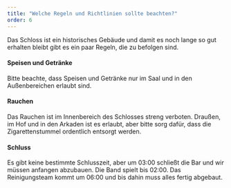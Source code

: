 ```yaml
---
title: "Welche Regeln und Richtlinien sollte beachten?"
order: 6
---
```


Das Schloss ist ein historisches Gebäude und damit es noch lange so gut erhalten bleibt gibt es ein paar Regeln, die zu befolgen sind.

#### Speisen und Getränke

Bitte beachte, dass Speisen und Getränke nur im Saal und in den Außenbereichen erlaubt sind.

#### Rauchen

Das Rauchen ist im Innenbereich des Schlosses streng verboten. Draußen, im Hof und in den Arkaden ist es erlaubt, aber bitte sorg dafür, dass die Zigarettenstummel ordentlich entsorgt werden. 

#### Schluss

Es gibt keine bestimmte Schlusszeit, aber um 03:00 schließt die Bar und wir müssen anfangen abzubauen. Die Band spielt bis 02:00. Das Reinigungsteam kommt um 06:00 und bis dahin muss alles fertig abgebaut.